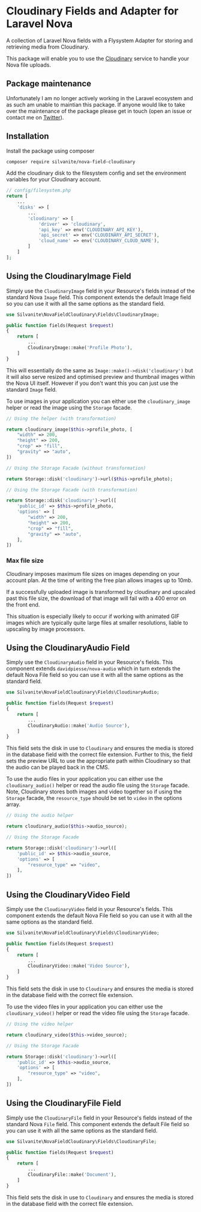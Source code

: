 # Cloudinary Fields and Adapter for Laravel Nova

A collection of Laravel Nova fields with a Flysystem Adapter for storing and retrieving media from Cloudinary.

This package will enable you to use the [Cloudinary](https://cloudinary.com) service to handle your Nova file uploads.

## Package maintenance

Unfortunately I am no longer actively working in the Laravel ecosystem and as such am unable to maintian this package. If anyone would like to take over the maintenance of the package please get in touch (open an issue or contact me on [Twitter](https://twitter.com/m2de_io)).

## Installation

Install the package using composer

```sh
composer require silvanite/nova-field-cloudinary
```

Add the cloudinary disk to the filesystem config and set the environment variables for your Cloudinary account.

```php
// config/filesystem.php
return [
    ...
    'disks' => [
        ...
        'cloudinary' => [
            'driver' => 'cloudinary',
            'api_key' => env('CLOUDINARY_API_KEY'),
            'api_secret' => env('CLOUDINARY_API_SECRET'),
            'cloud_name' => env('CLOUDINARY_CLOUD_NAME'),
        ]
    ]
];
```

## Using the CloudinaryImage Field

Simply use the `CloudinaryImage` field in your Resource's fields instead of the standard Nova `Image` field. This component extends the default Image field so you can use it with all the same options as the standard field.

```php
use Silvanite\NovaFieldCloudinary\Fields\CloudinaryImage;

public function fields(Request $request)
{
    return [
        ...
        CloudinaryImage::make('Profile Photo'),
    ]
}
```

This will essentially do the same as `Image::make()->disk('cloudinary')` but it will also serve resized and optimised preview and thumbnail images within the Nova UI itself. However if you don't want this you can just use the standard `Image` field.

To use images in your application you can either use the `cloudinary_image` helper or read the image using the `Storage` facade.

```php
// Using the helper (with transformation)

return cloudinary_image($this->profile_photo, [
    "width" => 200,
    "height" => 200,
    "crop" => "fill",
    "gravity" => "auto",
])

// Using the Storage Facade (without transformation)

return Storage::disk('cloudinary')->url($this->profile_photo);

// Using the Storage Facade (with transformation)

return Storage::disk('cloudinary')->url([
    'public_id' => $this->profile_photo,
    'options' => [
        "width" => 200,
        "height" => 200,
        "crop" => "fill",
        "gravity" => "auto",
    ],
])
```

### Max file size

Cloudinary imposes maximum file sizes on images depending on your account plan.  At the time of writing the free plan allows images up to 10mb.

If a successfully uploaded image is transformed by cloudinary and upscaled past this file size, the download of that image will fail with a 400 error on the front end.

This situation is especially likely to occur if working with animated GIF images which are typically quite large files at smaller resolutions, liable to upscaling by image processors.

## Using the CloudinaryAudio Field

Simply use the `CloudinaryAudio` field in your Resource's fields. This component extends `davidpiesse/nova-audio` which in turn extends the default Nova File field so you can use it with all the same options as the standard field.

```php
use Silvanite\NovaFieldCloudinary\Fields\CloudinaryAudio;

public function fields(Request $request)
{
    return [
        ...
        CloudinaryAudio::make('Audio Source'),
    ]
}
```

This field sets the disk in use to `Cloudinary` and ensures the media is stored in the database field with the correct file extension.  Further to this, the field sets the preview URL to use the appropriate path within Cloudinary so that the audio can be played back in the CMS.

To use the audio files in your application you can either use the `cloudinary_audio()` helper or read the audio file using the `Storage` facade.  Note, Cloudinary stores both images and video together so if using the `Storage` facade, the `resource_type` should be set to `video` in the options array.

```php
// Using the audio helper

return cloudinary_audio($this->audio_source);

// Using the Storage Facade

return Storage::disk('cloudinary')->url([
    'public_id' => $this->audio_source,
    'options' => [
        "resource_type" => "video",
    ],
])
```

## Using the CloudinaryVideo Field

Simply use the `CloudinaryVideo` field in your Resource's fields. This component extends the default Nova File field so you can use it with all the same options as the standard field.

```php
use Silvanite\NovaFieldCloudinary\Fields\CloudinaryVideo;

public function fields(Request $request)
{
    return [
        ...
        CloudinaryVideo::make('Video Source'),
    ]
}
```

This field sets the disk in use to `Cloudinary` and ensures the media is stored in the database field with the correct file extension.

To use the video files in your application you can either use the `cloudinary_video()` helper or read the video file using the `Storage` facade.

```php
// Using the video helper

return cloudinary_video($this->video_source);

// Using the Storage Facade

return Storage::disk('cloudinary')->url([
    'public_id' => $this->audio_source,
    'options' => [
        "resource_type" => "video",
    ],
])
```

## Using the CloudinaryFile Field

Simply use the `CloudinaryFile` field in your Resource's fields instead of the standard Nova `File` field. This component extends the default File field so you can use it with all the same options as the standard field.

```php
use Silvanite\NovaFieldCloudinary\Fields\CloudinaryFile;

public function fields(Request $request)
{
    return [
        ...
        CloudinaryFile::make('Document'),
    ]
}
```

This field sets the disk in use to `Cloudinary` and ensures the media is stored in the database field with the correct file extension.
